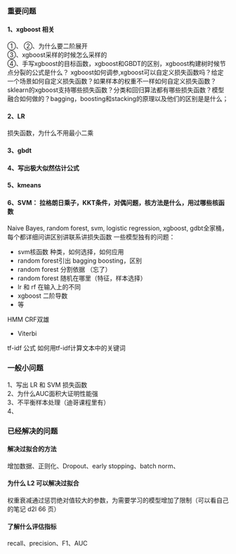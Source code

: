 
### 重要问题

#### 1、xgboost 相关
①、
②、为什么要二阶展开  
③、xgboost采样的时候怎么采样的  
④、手写xgboost的目标函数，xgboost和GBDT的区别，xgboost构建树时候节点分裂的公式是什么？ xgboost如何调参,xgboost可以自定义损失函数吗？给定一个场景如何自定义损失函数？如果样本的权重不一样如何自定义损失函数？sklearn的xgboost支持哪些损失函数？分类和回归算法都有哪些损失函数？模型融合如何做的？bagging，boosting和stacking的原理以及他们的区别是是什么；

#### 2、LR
损失函数，为什么不用最小二乘  


#### 3、gbdt


#### 4、写出极大似然估计公式


#### 5、kmeans


#### 6、SVM： 拉格朗日乘子，KKT条件，对偶问题，核方法是什么，用过哪些核函数





Naive Bayes, random forest, svm, logistic regression, xgboost, gdbt全家桶，每个都详细问讲区别讲联系讲损失函数
一些模型独有的问题：
- svm核函数 种类，如何选择，如何应用
- random forest引出 bagging boosting，区别
- random forest 分割依据 （忘了）
- random forest 随机在哪里（特征，样本选择）
- lr 和 rf 在输入上的不同
- xgboost 二阶导数
- 等

HMM CRF双雄
- Viterbi

tf-idf 公式 如何用tf-idf计算文本中的关键词




### 一般小问题  

1、写出 LR 和 SVM 损失函数  
2、为什么AUC面积大证明性能强  
3、不平衡样本处理（迪哥课程里有）  
4、



### 已经解决的问题

#### 解决过拟合的方法
增加数据、正则化、Dropout、early stopping、batch norm、  

#### 为什么 L2 可以解决过拟合
权重衰减通过惩罚绝对值较大的参数，为需要学习的模型增加了限制（可以看自己的笔记 d2l 66 页）  

#### 了解什么评估指标
recall、precision、F1、AUC  








